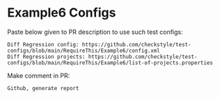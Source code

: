 # Example6 Configs
Paste below given to PR description to use such test configs:
```
Diff Regression config: https://github.com/checkstyle/test-configs/blob/main/RequireThis/Example6/config.xml
Diff Regression projects: https://github.com/checkstyle/test-configs/blob/main/RequireThis/Example6/list-of-projects.properties
```
Make comment in PR:
```
Github, generate report
```
